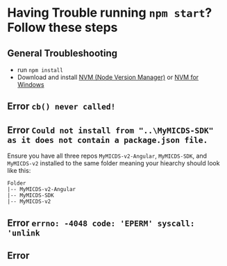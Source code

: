 # Having Trouble running `npm start`? Follow these steps

## General Troubleshooting
- run `npm install`
- Download and install [NVM (Node Version Manager)](https://github.com/creationix/nvm) or [NVM for Windows](https://github.com/coreybutler/nvm-windows)


## Error `cb() never called!`

## Error `Could not install from "..\MyMICDS-SDK" as it does not contain a package.json file.`

Ensure you have all three repos `MyMICDS-v2-Angular`, `MyMICDS-SDK`, and `MyMICDS-v2` installed to the same folder meaning your hiearchy should look like this:
```
Folder
|-- MyMICDS-v2-Angular
|-- MyMICDS-SDK
|-- MyMICDS-v2
```

## Error `errno: -4048 code: 'EPERM' syscall: 'unlink`

## Error